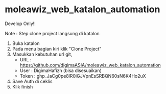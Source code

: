 # moleawiz_web_katalon_automation

Develop Only!!

Note :
Step clone project langsung di katalon

1. Buka katalon
2. Pada menu bagian kiri klik "Clone Project"
3. Masukkan kebutuhan url git,
   - URL        : https://github.com/digimaASIA/moleawiz_web_katalon_automation
   - User       : DigimaHafizh (bisa disesuaikan)
   - Token      : 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
4. Save Auth di ceklis
5. Klik finish
